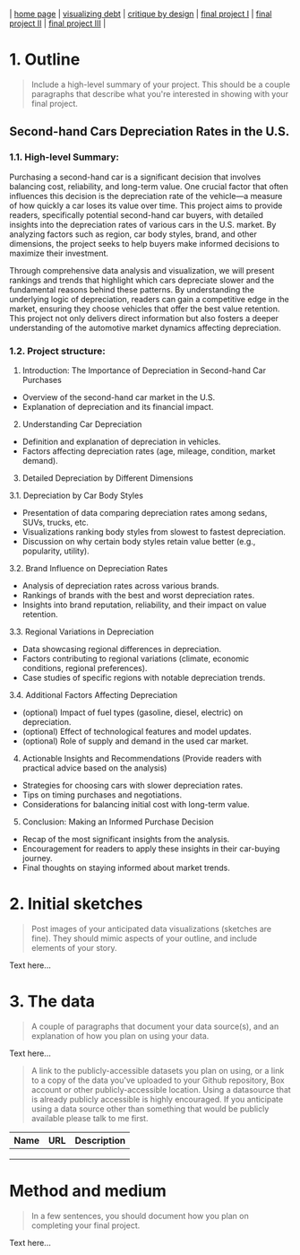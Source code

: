 | [home page](https://cmustudent.github.io/tswd-portfolio-templates/) | [visualizing debt](visualizing-government-debt) | [critique by design](critique-by-design) | [final project I](final-project-part-one) | [final project II](final-project-part-two) | [final project III](final-project-part-three) |


# 1. Outline
> Include a high-level summary of your project.  This should be a couple paragraphs that describe what you're interested in showing with your final project. 
 
## Second-hand Cars Depreciation Rates in the U.S.

### 1.1. High-level Summary:

Purchasing a second-hand car is a significant decision that involves balancing cost, reliability, and long-term value. One crucial factor that often influences this decision is the depreciation rate of the vehicle—a measure of how quickly a car loses its value over time. This project aims to provide readers, specifically potential second-hand car buyers, with detailed insights into the depreciation rates of various cars in the U.S. market. By analyzing factors such as region, car body styles, brand, and other dimensions, the project seeks to help buyers make informed decisions to maximize their investment.

Through comprehensive data analysis and visualization, we will present rankings and trends that highlight which cars depreciate slower and the fundamental reasons behind these patterns. By understanding the underlying logic of depreciation, readers can gain a competitive edge in the market, ensuring they choose vehicles that offer the best value retention. This project not only delivers direct information but also fosters a deeper understanding of the automotive market dynamics affecting depreciation.

### 1.2. Project structure:

1. Introduction: The Importance of Depreciation in Second-hand Car Purchases
   
- Overview of the second-hand car market in the U.S.
- Explanation of depreciation and its financial impact.

2. Understanding Car Depreciation

- Definition and explanation of depreciation in vehicles.
- Factors affecting depreciation rates (age, mileage, condition, market demand).

3. Detailed Depreciation by Different Dimensions

3.1. Depreciation by Car Body Styles

- Presentation of data comparing depreciation rates among sedans, SUVs, trucks, etc.
- Visualizations ranking body styles from slowest to fastest depreciation.
- Discussion on why certain body styles retain value better (e.g., popularity, utility).

3.2. Brand Influence on Depreciation Rates

- Analysis of depreciation rates across various brands.
- Rankings of brands with the best and worst depreciation rates.
- Insights into brand reputation, reliability, and their impact on value retention.

3.3. Regional Variations in Depreciation

- Data showcasing regional differences in depreciation.
- Factors contributing to regional variations (climate, economic conditions, regional preferences).
- Case studies of specific regions with notable depreciation trends.

3.4. Additional Factors Affecting Depreciation

- (optional) Impact of fuel types (gasoline, diesel, electric) on depreciation.
- (optional) Effect of technological features and model updates.
- (optional) Role of supply and demand in the used car market.

4. Actionable Insights and Recommendations (Provide readers with practical advice based on the analysis)

- Strategies for choosing cars with slower depreciation rates.
- Tips on timing purchases and negotiations.
- Considerations for balancing initial cost with long-term value.

5. Conclusion: Making an Informed Purchase Decision

- Recap of the most significant insights from the analysis.
- Encouragement for readers to apply these insights in their car-buying journey.
- Final thoughts on staying informed about market trends.

# 2. Initial sketches
> Post images of your anticipated data visualizations (sketches are fine). They should mimic aspects of your outline, and include elements of your story.  

Text here...

# 3. The data
> A couple of paragraphs that document your data source(s), and an explanation of how you plan on using your data. 

Text here...

> A link to the publicly-accessible datasets you plan on using, or a link to a copy of the data you've uploaded to your Github repository, Box account or other publicly-accessible location. Using a datasource that is already publicly accessible is highly encouraged.  If you anticipate using a data source other than something that would be publicly available please talk to me first. 

| Name | URL | Description |
|------|-----|-------------|
|      |     |             |
|      |     |             |
|      |     |             |

# Method and medium
> In a few sentences, you should document how you plan on completing your final project. 

Text here...
